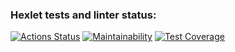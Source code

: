 ### Hexlet tests and linter status:
[![Actions Status](https://github.com/pooogh/frontend-project-46/actions/workflows/hexlet-check.yml/badge.svg)](https://github.com/pooogh/frontend-project-46/actions)
[![Maintainability](https://api.codeclimate.com/v1/badges/c7e08a3a1942ea6f71e3/maintainability)](https://codeclimate.com/github/pooogh/frontend-project-46/maintainability)
[![Test Coverage](https://api.codeclimate.com/v1/badges/c7e08a3a1942ea6f71e3/test_coverage)](https://codeclimate.com/github/pooogh/frontend-project-46/test_coverage)